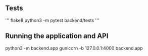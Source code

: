 ## Tests
'''
flake8
python3 -m pytest backend/tests
'''

## Running the application and API
python3 -m backend.app
gunicorn -b 127.0.0.1:4000 backend.app